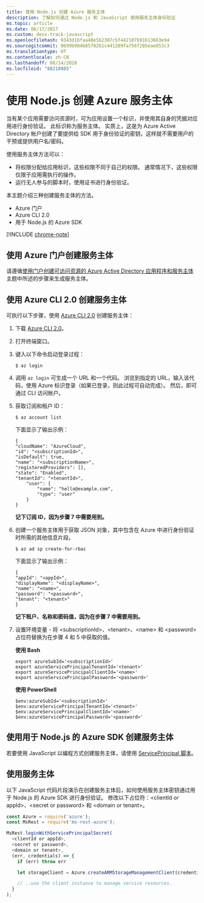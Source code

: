 ```yaml
---
title: 使用 Node.js 创建 Azure 服务主体
description: 了解如何通过 Node.js 和 JavaScript 使用服务主体身份验证
ms.topic: article
ms.date: 06/17/2017
ms.custom: devx-track-javascript
ms.openlocfilehash: 9343d1bfaa48e5b2307c5f442107b91613663e94
ms.sourcegitcommit: 0699b984b85782b1c441289fa756f285eae853c3
ms.translationtype: HT
ms.contentlocale: zh-CN
ms.lasthandoff: 08/14/2020
ms.locfileid: "88218885"
---
```

# <a name="create-an-azure-service-principal-with-nodejs"></a>使用 Node.js 创建 Azure 服务主体 

当有某个应用需要访问资源时，可为应用设置一个标识，并使用其自身的凭据对应用进行身份验证。 此标识称为服务主体。  实质上，这是为 Azure Active Directory 帐户创建了要提供给 SDK 用于身份验证的密钥，这样就不需要用户的干预或提供用户名/密码。

使用服务主体方法可以：
- 将权限分配给应用标识，这些权限不同于自己的权限。 通常情况下，这些权限仅限于应用需执行的操作。
- 运行无人参与的脚本时，使用证书进行身份验证。

本主题介绍三种创建服务主体的方法。

- Azure 门户
- Azure CLI 2.0
- 用于 Node.js 的 Azure SDK

[!INCLUDE [chrome-note](includes/chrome-note.md)]

## <a name="create-a-service-principal-using-the-azure-portal"></a>使用 Azure 门户创建服务主体

请遵循[使用门户创建可访问资源的 Azure Active Directory 应用程序和服务主体](https://azure.microsoft.com/documentation/articles/resource-group-create-service-principal-portal/)主题中所述的步骤来生成服务主体。

## <a name="create-a-service-principal-using-the-azure-cli-20"></a>使用 Azure CLI 2.0 创建服务主体

可执行以下步骤，使用 [Azure CLI 2.0](/cli/azure/install-az-cli2) 创建服务主体：

1. 下载 [Azure CLI 2.0](/cli/azure/install-az-cli2)。

2. 打开终端窗口。

3. 键入以下命令启动登录过程：

    ```shell
    $ az login
    ```

4. 调用 `az login` 可生成一个 URL 和一个代码。 浏览到指定的 URL，输入该代码，使用 Azure 标识登录（如果已登录，则此过程可自动完成）。 然后，即可通过 CLI 访问帐户。

5. 获取订阅和租户 ID：

    ```shell
    $ az account list
    ```

    下面显示了输出示例：

    ```shell
    {
    "cloudName": "AzureCloud",
    "id": "<subscriptionId>",
    "isDefault": true,
    "name": "<subscriptionName>",
    "registeredProviders": [],
    "state": "Enabled",
    "tenantId": "<tenantId>",
        "user": {
            "name": "hello@example.com",
            "type": "user"
        }
    }
    ```

    **记下订阅 ID，因为步骤 7 中需要用到。**

6. 创建一个服务主体用于获取 JSON 对象，其中包含在 Azure 中进行身份验证时所需的其他信息片段。

    ```shell
    $ az ad sp create-for-rbac
    ```

    下面显示了输出示例：

    ```shell
    {
    "appId": "<appId>",
    "displayName": "<displayName>",
    "name": "<name>",
    "password": "<password>",
    "tenant": "<tenant>"
    }
    ```

    **记下租户、名称和密码值，因为在步骤 7 中需要用到。**

7. 设置环境变量 - 将 &lt;subscriptionId>、&lt;tenant>、&lt;name> 和 &lt;password> 占位符替换为在步骤 4 和 5 中获取的值。 

    **使用 Bash**

    ```shell
    export azureSubId='<subscriptionId>'
    export azureServicePrincipalTenantId='<tenant>'
    export azureServicePrincipalClientId='<name>'
    export azureServicePrincipalPassword='<password>'
    ```

    **使用 PowerShell**

    ```shell
    $env:azureSubId='<subscriptionId>'
    $env:azureServicePrincipalTenantId='<tenant>'
    $env:azureServicePrincipalClientId='<name>'
    $env:azureServicePrincipalPassword='<password>'
    ```

## <a name="create-a-service-principal-using-the-azure-sdk-for-nodejs"></a>使用用于 Node.js 的 Azure SDK 创建服务主体

若要使用 JavaScript 以编程方式创建服务主体，请使用 [ServicePrincipal 脚本](https://github.com/Azure/azure-sdk-for-node/tree/master/Documentation/ServicePrincipal)。   

## <a name="using-the-service-principal"></a>使用服务主体

以下 JavaScript 代码片段演示在创建服务主体后，如何使用服务主体密钥通过用于 Node.js 的 Azure SDK 进行身份验证。 修改以下占位符：&lt;clientId or appId>、&lt;secret or password> 和 &lt;domain or tenant>。

```javascript
const Azure = require('azure');
const MsRest = require('ms-rest-azure');

MsRest.loginWithServicePrincipalSecret(
  <clientId or appId>,
  <secret or password>,
  <domain or tenant>,
  (err, credentials) => {
    if (err) throw err

    let storageClient = Azure.createARMStorageManagementClient(credentials, '<azure-subscription-id>');

    // ..use the client instance to manage service resources.
  }
);
```
